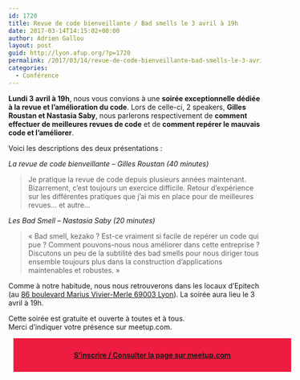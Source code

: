 ```yaml
---
id: 1720
title: Revue de code bienveillante / Bad smells le 3 avril à 19h
date: 2017-03-14T14:15:02+00:00
author: Adrien Gallou
layout: post
guid: http://lyon.afup.org/?p=1720
permalink: /2017/03/14/revue-de-code-bienveillante-bad-smells-le-3-avril-a-19h/
categories:
  - Conférence
---
```

**Lundi 3 avril à 19h**, nous vous convions à une **soirée exceptionnelle dédiée à la revue et l&rsquo;amélioration du code**. Lors de celle-ci, 2 speakers, **Gilles Roustan et Nastasia Saby**, nous parlerons respectivement de **comment effectuer de meilleures revues de code** et de **comment repérer le mauvais code et l&rsquo;améliorer**.

Voici les descriptions des deux présentations :

_La revue de code bienveillante &#8211; Gilles Roustan (40 minutes)_

> Je pratique la revue de code depuis plusieurs années maintenant. Bizarrement, c&rsquo;est toujours un exercice difficile. Retour d&rsquo;expérience sur les différentes pratiques que j&rsquo;ai mis en place pour de meilleures revues&#8230; et autre&#8230;

_Les Bad Smell &#8211; Nastasia Saby (20 minutes)_

> &laquo;&nbsp;Bad smell, kezako ? Est-ce vraiment si facile de repérer un code qui pue ? Comment pouvons-nous nous améliorer dans cette entreprise ? Discutons un peu de la subtilité des bad smells pour nous diriger tous ensemble toujours plus dans la construction d&rsquo;applications maintenables et robustes.&nbsp;&raquo;

Comme à notre habitude, nous nous retrouverons dans les locaux d&rsquo;Epitech (au [86 boulevard Marius Vivier-Merle 69003 Lyon](https://goo.gl/maps/LuS4a14VHrQ2)). La soirée aura lieu le 3 avril à 19h.

Cette soirée est gratuite et ouverte à toutes et à tous.  
Merci d&rsquo;indiquer votre présence sur meetup.com.

<div style="background-color: #ed1c40;width: 100%;padding: 25px;margin: 10px;font-weight: bold;text-align: center">
  <a href="https://www.meetup.com/fr-FR/afup-lyon-php/events/238409034/">S&rsquo;inscrire / Consulter la page sur meetup.com</a>
</div>